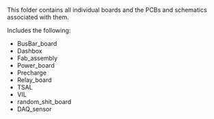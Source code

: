 This folder contains all individual boards and the PCBs and schematics associated with them.

Includes the following:

 - BusBar_board
 - Dashbox 
 - Fab_assembly
 - Power_board
 - Precharge
 - Relay_board
 - TSAL
 - VIL
 - random_shit_board
 - DAQ_sensor
